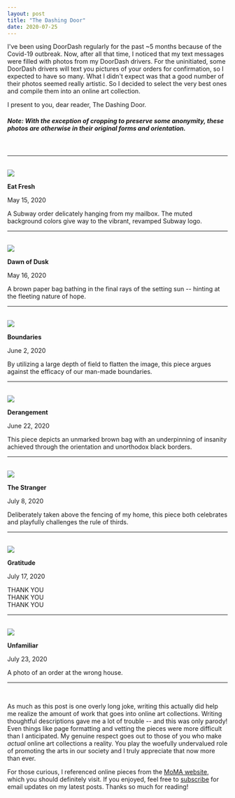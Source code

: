 ```yaml
---
layout: post
title: "The Dashing Door"
date: 2020-07-25
---
```

I've been using DoorDash regularly for the past \~5 months because of the Covid-19 outbreak. Now, after all that time, I noticed that my text messages were filled with photos from my DoorDash drivers. For the uninitiated, some DoorDash drivers will text you pictures of your orders for confirmation, so I expected to have so many. What I didn't expect was that a good number of their photos seemed really artistic. So I decided to select the very best ones and compile them into an online art collection. 

I present to you, dear reader, The Dashing Door.


##### *Note: With the exception of cropping to preserve some anonymity, these photos are otherwise in their original forms and orientation.*

<br>
<hr>
<br>

<div class="small-plot-div">
	<img src="/assets/blog/doordash/4.JPG" class="img-fluid small-plot">
</div>

<p style="margin-bottom:0px;"><b>Eat Fresh</b></p>
<p style="font-size:1.0em;">May 15, 2020</p>

A Subway order delicately hanging from my mailbox. The muted background colors give way to the vibrant, revamped Subway logo.

<hr>
<br>

<div class="small-plot-div">
	<img src="/assets/blog/doordash/5.JPG" class="img-fluid small-plot">
</div>

<p style="margin-bottom:0px;"><b>Dawn of Dusk</b></p>
<p style="font-size:1.0em;">May 16, 2020</p>

A brown paper bag bathing in the final rays of the setting sun \-\- hinting at the fleeting nature of hope.

<hr>
<br>

<div class="small-plot-div">
	<img src="/assets/blog/doordash/8.JPG" class="img-fluid small-plot">
</div>

<p style="margin-bottom:0px;"><b>Boundaries</b></p>
<p style="font-size:1.0em;">June 2, 2020</p>

By utilizing a large depth of field to flatten the image, this piece argues against the efficacy of our man-made boundaries.

<hr>
<br>

<div class="small-plot-div">
	<img src ="/assets/blog/doordash/11.JPG" class="img-fluid small-plot">
</div>

<p style="margin-bottom:0px;"><b>Derangement</b></p>
<p style="font-size:1.0em;">June 22, 2020</p>

This piece depicts an unmarked brown bag with an underpinning of insanity achieved through the orientation and unorthodox black borders. 

<hr>
<br>

<div class="small-plot-div">
	<img src="/assets/blog/doordash/12.JPG" class="img-fluid small-plot">
</div>

<p style="margin-bottom:0px;"><b>The Stranger</b></p>
<p style="font-size:1.0em;">July 8, 2020</p>

Deliberately taken above the fencing of my home, this piece both celebrates and playfully challenges the rule of thirds.

<hr>
<br>

<div class="small-plot-div">
	<img src="/assets/blog/doordash/15.JPG" class="img-fluid small-plot">
</div>

<p style="margin-bottom:0px;"><b>Gratitude</b></p>
<p style="font-size:1.0em;">July 17, 2020</p>

THANK YOU<br>
THANK YOU<br>
THANK YOU

<hr>
<br>

<div class="small-plot-div">
	<img src="/assets/blog/doordash/17.JPG" class="img-fluid small-plot">
</div>

<p style="margin-bottom:0px;"><b>Unfamiliar</b></p>
<p style="font-size:1.0em;">July 23, 2020</p>

A photo of an order at the wrong house. 

<hr>
<br>

As much as this post is one overly long joke, writing this actually did help me realize the amount of work that goes into online art collections. Writing thoughtful descriptions gave me a lot of trouble \-\- and this was only parody! Even things like page formatting and vetting the pieces were more difficult than I anticipated. My genuine respect goes out to those of you who make *actual* online art collections a reality. You play the woefully undervalued role of promoting the arts in our society and I truly appreciate that now more than ever. 

For those curious, I referenced online pieces from the [MoMA website](https://www.moma.org/), which you should definitely visit. If you enjoyed, feel free to [subscribe](https://tinyletter.com/bhernandev) for email updates on my latest posts. Thanks so much for reading!
